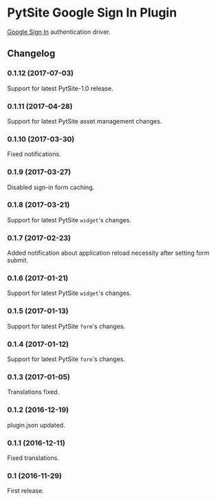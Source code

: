 # PytSite Google Sign In Plugin

[Google Sign In](https://developers.google.com/identity/sign-in/web/) authentication driver.


## Changelog


### 0.1.12 (2017-07-03)
Support for latest PytSite-1.0 release.


### 0.1.11 (2017-04-28)
Support for latest PytSite asset management changes.


### 0.1.10 (2017-03-30)
Fixed notifications. 


### 0.1.9 (2017-03-27)
Disabled sign-in form caching. 


### 0.1.8 (2017-03-21)
Support for latest PytSite `widget`'s changes.


### 0.1.7 (2017-02-23)
Added notification about application reload necessity after setting form submit. 


### 0.1.6 (2017-01-21)
Support for latest PytSite `widget`'s changes. 


### 0.1.5 (2017-01-13)
Support for latest PytSite `form`'s changes.


### 0.1.4 (2017-01-12)
Support for latest PytSite `form`'s changes.


### 0.1.3 (2017-01-05)
Translations fixed.


### 0.1.2 (2016-12-19)
plugin.json updated.


### 0.1.1 (2016-12-11)
Fixed translations.


### 0.1 (2016-11-29)
First release.
